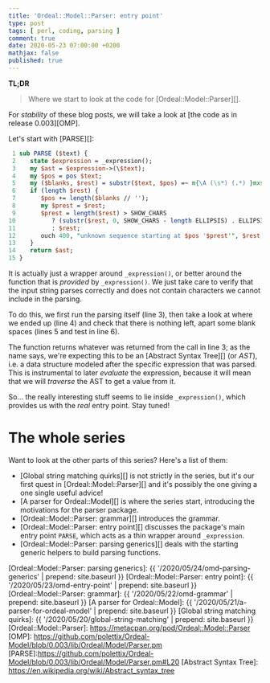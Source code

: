 ```yaml
---
title: 'Ordeal::Model::Parser: entry point'
type: post
tags: [ perl, coding, parsing ]
comment: true
date: 2020-05-23 07:00:00 +0200
mathjax: false
published: true
---
```


**TL;DR**

> Where we start to look at the code for [Ordeal::Model::Parser][].

For *stability* of these blog posts, we will take a look at [the code as
in release 0.003][OMP].

Let's start with [PARSE][]:

```perl
 1 sub PARSE ($text) {
 2    state $expression = _expression();
 3    my $ast = $expression->(\$text);
 4    my $pos = pos $text;
 5    my ($blanks, $rest) = substr($text, $pos) =~ m{\A (\s*) (.*) }mxs;
 6    if (length $rest) {
 7       $pos += length($blanks // '');
 8       my $prest = $rest;
 9       $prest = length($rest) > SHOW_CHARS
10          ? (substr($rest, 0, SHOW_CHARS - length ELLIPSIS) . ELLIPSIS)
11          : $rest;
12       ouch 400, "unknown sequence starting at $pos '$prest'", $rest;
13    }
14    return $ast;
15 }
```

It is actually just a wrapper around `_expression()`, or better around
the function that is *provided* by `_expression()`. We just take care to
verify that the input string parses correctly and does not contain
characters we cannot include in the parsing.

To do this, we first run the parsing itself (line 3), then take a look
at where we ended up (line 4) and check that there is nothing left,
apart some blank spaces (lines 5 and test in line 6).

The function returns whatever was returned from the call in line 3; as
the name says, we're expecting this to be an [Abstract Syntax Tree][]
(or *AST*), i.e. a data structure modeled after the specific expression
that was parsed. This is instrumental to later *evaluate* the
expression, because it will mean that we will *traverse* the AST to get
a value from it.

So... the really interesting stuff seems to lie inside `_expression()`,
which provides us with the *real* entry point. Stay tuned!

# The whole series

Want to look at the other parts of this series? Here's a list of them:

- [Global string matching quirks][] is not strictly in the series, but
  it's our first quest in [Ordeal::Model::Parser][] and it's possibly
  the one giving a one single useful advice!
- [A parser for Ordeal::Model][] is where the series start, introducing
  the motivations for the parser package.
- [Ordeal::Model::Parser: grammar][] introduces the grammar.
- [Ordeal::Model::Parser: entry point][] discusses the package's main
  entry point `PARSE`, which acts as a thin wrapper around
  `_expression`.
- [Ordeal::Model::Parser: parsing generics][] deals with the starting
  generic helpers to build parsing functions.

[Ordeal::Model::Parser: parsing generics]: {{ '/2020/05/24/omd-parsing-generics' | prepend: site.baseurl }}
[Ordeal::Model::Parser: entry point]: {{ '/2020/05/23/omd-entry-point' | prepend: site.baseurl }}
[Ordeal::Model::Parser: grammar]: {{ '/2020/05/22/omd-grammar' | prepend: site.baseurl }}
[A parser for Ordeal::Model]: {{ '/2020/05/21/a-parser-for-ordeal-model' | prepend: site.baseurl }}
[Global string matching quirks]: {{ '/2020/05/20/global-string-matching' | prepend: site.baseurl }}
[Ordeal::Model::Parser]: https://metacpan.org/pod/Ordeal::Model::Parser
[OMP]: https://github.com/polettix/Ordeal-Model/blob/0.003/lib/Ordeal/Model/Parser.pm
[PARSE]:https://github.com/polettix/Ordeal-Model/blob/0.003/lib/Ordeal/Model/Parser.pm#L20
[Abstract Syntax Tree]: https://en.wikipedia.org/wiki/Abstract_syntax_tree
